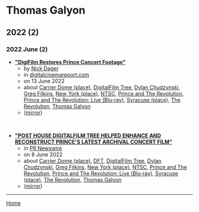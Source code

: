 # Thomas Galyon

## 2022 (2)

### 2022 June (2)

 - [**"DigiFilm Restores Prince Concert Footage"**](https://www.digitalcinemareport.com/news/digifilm-restores-prince-concert-footage)
    - by [Nick Dager](../../authors/nick-dager/index.md)
    - in [digitalcinemareport.com](../../publications/a-e/digitalcinemareport-com/index.md)
    - on 13 June 2022
    - about [Carrier Dome (place)](../../topics/place/carrier-dome/index.md), [DigitalFilm Tree](../../topics/digitalfilm-tree/index.md), [Dylan Chudzynski](../../topics/dylan-chudzynski/index.md), [Greg Filkins](../../topics/greg-filkins/index.md), [New York (place)](../../topics/place/new-york/index.md), [NTSC](../../topics/ntsc/index.md), [Prince and The Revolution](../../topics/prince-and-the-revolution/index.md), [Prince and The Revolution: Live (Blu-ray)](../../topics/blu-ray/prince-and-the-revolution-live/index.md), [Syracuse (place)](../../topics/place/syracuse/index.md), [The Revolution](../../topics/the-revolution/index.md), [Thomas Galyon](../../topics/thomas-galyon/index.md)
    - ([mirror](https://web.archive.org/web/*/https://www.digitalcinemareport.com/news/digifilm-restores-prince-concert-footage))

<br />

 - [**"POST HOUSE DIGITALFILM TREE HELPED ENHANCE AND RECONSTRUCT PRINCE'S LATEST ARCHIVAL CONCERT FILM"**](https://www.prnewswire.com/news-releases/post-house-digitalfilm-tree-helped-enhance-and-reconstruct-princes-latest-archival-concert-film-301564401.html)
    - in [PR Newswire](../../publications/p-t/pr-newswire/index.md)
    - on 8 June 2022
    - about [Carrier Dome (place)](../../topics/place/carrier-dome/index.md), [DFT](../../topics/dft/index.md), [DigitalFilm Tree](../../topics/digitalfilm-tree/index.md), [Dylan Chudzynski](../../topics/dylan-chudzynski/index.md), [Greg Filkins](../../topics/greg-filkins/index.md), [New York (place)](../../topics/place/new-york/index.md), [NTSC](../../topics/ntsc/index.md), [Prince and The Revolution](../../topics/prince-and-the-revolution/index.md), [Prince and The Revolution: Live (Blu-ray)](../../topics/blu-ray/prince-and-the-revolution-live/index.md), [Syracuse (place)](../../topics/place/syracuse/index.md), [The Revolution](../../topics/the-revolution/index.md), [Thomas Galyon](../../topics/thomas-galyon/index.md)
    - ([mirror](https://web.archive.org/web/*/https://www.prnewswire.com/news-releases/post-house-digitalfilm-tree-helped-enhance-and-reconstruct-princes-latest-archival-concert-film-301564401.html))

----

[Home](../index.md)
